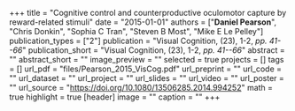 +++
title = "Cognitive control and counterproductive oculomotor capture by reward-related stimuli"
date = "2015-01-01"
authors = ["__Daniel Pearson__", "Chris Donkin", "Sophia C Tran", "Steven B Most", "Mike E Le Pelley"]
publication_types = ["2"]
publication = "Visual Cognition, (23), 1-2, _pp. 41--66_"
publication_short = "Visual Cognition, (23), 1-2, _pp. 41--66_"
abstract = ""
abstract_short = ""
image_preview = ""
selected = true
projects = []
tags = []
url_pdf = "files/Pearson_2015_VisCog.pdf"
url_preprint = ""
url_code = ""
url_dataset = ""
url_project = ""
url_slides = ""
url_video = ""
url_poster = ""
url_source = "https://doi.org/10.1080/13506285.2014.994252"
math = true
highlight = true
[header]
image = ""
caption = ""
+++
